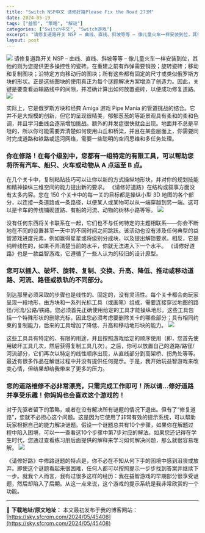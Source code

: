 ```yaml
---
title: "Switch NSP中文 请修好路Please Fix the Road 273M"
date: 2024-05-19
tags: ["益智", "策略", "解谜"]
categories: ["Switch中文", "Switch游戏"]
excerpt: "请修复道路开关 NSP – 曲线、直线、斜坡等等 – 像儿童火车一样安装到位，其他的则为您提供更多操控性的瓷砖。在重建之前有炸弹需要销毁；旋转瓷砖；移动和复制图块；沿特定方向移动行的图块；所有这些都有固定的尺寸或类似俄罗斯方块的形状。正是这些图块的使用真正为每个谜题解决方案增添了创造力。因此，关键是&hellip;"
layout: post
---
```


<img class="aligncenter" src="https://sky.sfcrom.com/wp-content/uploads/2024/05/20240519153128-5539e.jpeg" />
请修复道路开关 NSP – 曲线、直线、斜坡等等 – 像儿童火车一样安装到位，其他的则为您提供更多操控性的瓷砖。在重建之前有炸弹需要销毁；旋转瓷砖；移动和复制图块；沿特定方向移动行的图块；所有这些都有固定的尺寸或类似俄罗斯方块的形状。正是这些图块的使用真正为每个谜题解决方案增添了创造力。因此，关键是要查看运输路线中的间隙，并准确计算出如何放置瓷砖，以便成功修复道路。

<img src="https://sky.sfcrom.com/wp-content/uploads/2024/05/20240519153132-3fe11.jpeg" />

<span>实际上，它是俄罗斯方块和经典 Amiga 游戏 Pipe Mania 的管道挑战的结合。它并不是大规模的创新，但它的呈现很精美，郁郁葱葱的等距景观具有柔和的柔和色调，并且学习曲线会逐渐增加挑战。额外的并发症很快就会出现。地面并不总是平坦的，所以你可能需要弄清楚如何使用山丘和桥梁，并且在某些层面上，你需要同时完成道路和铁路或运河网络，需要一些聪明的空间思维和多任务处理。</span>
<h3><span>你在修路！在每个级别中，您都有一组特定的有限工具，可以帮助您将所有汽车、船只、火车或动物从 A 点运至 B 点。</span></h3>
<span>在几个关卡中，复制粘贴技巧可以让你以新的方式操纵地形块，并对你的规划技能和精神操纵三维空间的能力提出新的要求。 《请修好道路》在结构或叙事方面没有太多内容。您在 150 个关卡中的每一关的目标都是操纵小型 3D 地图的各个部分，以连接一条道路或一条路径，以便某人或某物可以从一端穿越到另一端。这可以是卡车的传统铺砌道路、有船的河流、动物的树林小路等等。</span>

<img src="https://sky.sfcrom.com/wp-content/uploads/2024/05/20240519153134-d1187.jpeg" />

<span>没有任何东西将关卡联系在一起，它们也不与任何特定的主题相联系——你会不断地在不同的设置甚至一天中的不同时间之间跳跃。该活动也没有涉及任何典型的益智游戏进度元素，例如赢得星星或将级别分成块，以及提出解锁要求。相反，它是纯粹线性的，如果不弄清楚当前的水平，你就无法进入下一个水平。 《请修好道路》也是一款益智游戏，它遵循了一些人认为的较旧的设计原型。</span>
<h3><span>您可以插入、破坏、旋转、复制、交换、升高、降低、推动或移动道路、河流、路径或铁轨的不同部分。</span></h3>
<span>到达那里必须采取的步骤也是线性的、固定的，没有灵活性。每个关卡都会向玩家呈现一段地形，由方块和一系列光标工具（或画笔）组成，需要连接穿过地图的路径/河流/公路/铁路。您必须首先正确使用给定的工具才能操纵地形。这些工具包括一个特殊形状的删除光标，因此您必须考虑要删除关卡的哪些部分；具有相同约束的复制能力，后来的工具增加了降低、升高和移动地形块的能力。</span>

<img src="https://sky.sfcrom.com/wp-content/uploads/2024/05/20240519153136-1e32c.jpeg" />

<span>这些工具具有特定的、有限的用途，并且按照游戏给定的顺序使用（即，您首先使用破坏工具几次，然后获得复制工具几次）。之后，你可以放置自己的道路/路径/河流部分，它们再次以特定的线性顺序出现，从直线部分到高架桥、拐角处等等。最近有很多作品在解谜过程中并没有提供任何提示。于是，我开始玩益智游戏来改变心情，但结果却给我带来了更多的压力。</span>
<h3><span>您的道路维修不必非常漂亮，只需完成工作即可！所以请...修好道路并享受乐趣！你妈妈也会喜欢这个游戏的！</span></h3>
<span>对于先驱者留下的策略，或者在没有解决所有谜题的情况下退出。但有了“修复道路”，您就不必担心这个问题。这是因为它使用了非常有效的提示系统，可以帮助玩家根据自己的能力解决谜题。假设一个谜题总共有10个步骤，如果你在解题过程中陷入困境，可以一一查看这10个步骤中第7步对应的解法。如果您还记得在学生时代，您通过查看练习册后面提供的解释来学习如何解决问题，那么就很容易理解。</span>

<img src="https://sky.sfcrom.com/wp-content/uploads/2024/05/20240519153139-b67f0.jpeg" />

《请修好路》中修路谜题的特点是，你不必在不知从何下手的困境中感到沮丧或放弃。即使这个谜题看起来很困难，任何人都可以按照提示一步步找到答案并继续下一步。就我个人而言，我有过很多这样的经历：我在益智游戏的早期部分很享受谜题，然后却陷入了后期。从这一点来说，这个游戏的提示系统是我非常欣赏的一个功能。

---
📖 **下载地址/原文地址：** 本文最初发布于我的博客网站：[https://sky.sfcrom.com/2024/05/45408](https://sky.sfcrom.com/2024/05/45408)
